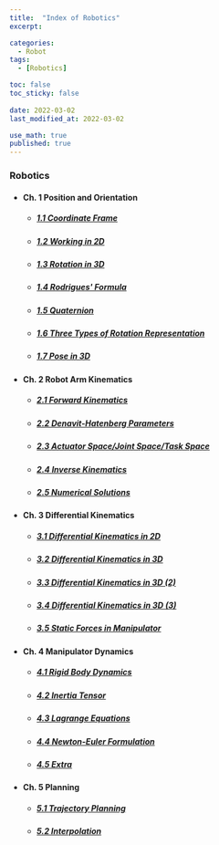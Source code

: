```yaml
---
title:  "Index of Robotics"
excerpt: 

categories:
  - Robot
tags:
  - [Robotics]

toc: false
toc_sticky: false
 
date: 2022-03-02
last_modified_at: 2022-03-02

use_math: true
published: true
---
```


### Robotics
- #### Ch. 1 Position and Orientation
  - ##### [1.1 Coordinate Frame](https://pyohyu.github.io/robot/rbt1.1)
  - ##### [1.2 Working in 2D](https://pyohyu.github.io/robot/rbt1.2)
  - ##### [1.3 Rotation in 3D](https://pyohyu.github.io/robot/rbt1.3)
  - ##### [1.4 Rodrigues' Formula](https://pyohyu.github.io/robot/rbt1.4)
  - ##### [1.5 Quaternion](https://pyohyu.github.io/robot/rbt1.5)
  - ##### [1.6 Three Types of Rotation Representation](https://pyohyu.github.io/robot/rbt1.6)
  - ##### [1.7 Pose in 3D](https://pyohyu.github.io/robot/rbt1.7)

- #### Ch. 2 Robot Arm Kinematics
  - ##### [2.1 Forward Kinematics](https://pyohyu.github.io/robot/rbt2.1)
  - ##### [2.2 Denavit-Hatenberg Parameters](https://pyohyu.github.io/robot/rbt2.2)
  - ##### [2.3 Actuator Space/Joint Space/Task Space](https://pyohyu.github.io/robot/rbt2.3)
  - ##### [2.4 Inverse Kinematics](https://pyohyu.github.io/robot/rbt2.4)
  - ##### [2.5 Numerical Solutions](https://pyohyu.github.io/robot/rbt2.5)

- #### Ch. 3 Differential Kinematics
  - ##### [3.1 Differential Kinematics in 2D](https://pyohyu.github.io/robot/rbt3.1)
  - ##### [3.2 Differential Kinematics in 3D](https://pyohyu.github.io/robot/rbt3.2)
  - ##### [3.3 Differential Kinematics in 3D (2)](https://pyohyu.github.io/robot/rbt3.3)
  - ##### [3.4 Differential Kinematics in 3D (3)](https://pyohyu.github.io/robot/rbt3.4)
  - ##### [3.5 Static Forces in Manipulator](https://pyohyu.github.io/robot/rbt3.5)

- #### Ch. 4 Manipulator Dynamics
  - ##### [4.1 Rigid Body Dynamics](https://pyohyu.github.io/robot/rbt4.1)
  - ##### [4.2 Inertia Tensor](https://pyohyu.github.io/robot/rbt4.2)
  - ##### [4.3 Lagrange Equations](https://pyohyu.github.io/robot/rbt4.3)
  - ##### [4.4 Newton-Euler Formulation](https://pyohyu.github.io/robot/rbt4.4)
  - ##### [4.5 Extra](https://pyohyu.github.io/robot/rbt4.5)

- #### Ch. 5 Planning
  - ##### [5.1 Trajectory Planning](https://pyohyu.github.io/robot/rbt5.1)
  - ##### [5.2 Interpolation](https://pyohyu.github.io/robot/rbt5.2)